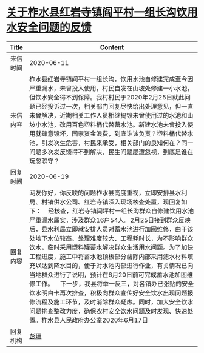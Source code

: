 # <a href="http://www.shangluo.gov.cn/zmhd/ldxxxx.jsp?urltype=leadermail.LeaderMailContentUrl&wbtreeid=1112&leadermailid=6019">关于柞水县红岩寺镇阎平村一组长沟饮用水安全问题的反馈</a>
| Title |                                                                                                                                                                                                         Content                                                                                                                                                                                                         |
|:-----:|-------------------------------------------------------------------------------------------------------------------------------------------------------------------------------------------------------------------------------------------------------------------------------------------------------------------------------------------------------------------------------------------------------------------------|
| 来信时间  | 2020-06-11                                                                                                                                                                                                                                                                                                                                                                                                              |
| 来信内容  | 柞水县红岩寺镇阎平村一组长沟，饮用水池自修建完成至今因严重漏水，未曾投入使用，村民自发在山坡处修建一小水池，但饮水安全得不到保障。我村村民于2020年2月25日就此问题已经投诉过一次，相关部门回复尽快给出处理意见，但一直未曾解决，近期相关工作人员相继捣毁未曾使用过的水池和山坡小水池，改用百色塑料桶代替蓄水池。新建水池未曾投入使用就肆意毁坏，国家资金浪费，到底谁该负责？塑料桶代替水池，引发次生危害，村民来承受，相关部门的良知何在？同一问题多次发反馈得不到解决，民生问题屡遭忽视，到底是谁在玩忽职守？                                                                                                                                                              |
| 回复时间  | 2020-06-19                                                                                                                                                                                                                                                                                                                                                                                                              |
| 回复内容  | 网友你好，你反映的问题柞水县高度重视，立即安排县水利局、村镇供水公司、红岩寺镇深入现场核查处置，现回复如下：    经核查，红岩寺镇闫坪村一组长沟群众自修建饮用水池严重漏水属实，涉及群众16户54人。2月25日接到群众反映后，县水利局立即就安排人员对蓄水池进行加固维修，由于该处地下水位较高、处理难度较大、工程耗时长，为不影响群众饮水，临时采用塑料罐蓄水解决群众生活用水问题。为了加快工程进度，施工中将蓄水池顶板部分凿除内部采用滤水材料填充以达到降水目的，便于对水池内部进行作业，有关情况已向当地群众进行了说明，预计在6月20日前可完成蓄水池加固维修工作。    下一步，我县将举一反三，对各镇办已张贴的安全饮水明白卡再次排查，积极向群众宣传好安全饮水出现问题报修流程及施工环节，及时消除群众疑虑。同时，加大安全饮水问题排查整改力度，确保农村安全饮水问题及时发现、快速处置。柞水县人民政府办公室2020年6月17日 |
| 回复机构  | <a href="../../category/agencies/彭珊.md">彭珊</a>                                                                                                                                                                                                                                                                                                                                                                          |